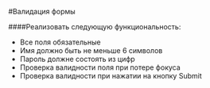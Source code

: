 #Валидация формы

####Реализовать следующую функциональность:

+ Все поля обязательные
+ Имя должно быть не меньше 6 символов
+ Пароль должне состоять из цифр
+ Проверка валидности поля при потере фокуса
+ Проверка валидности при нажатии на кнопку Submit